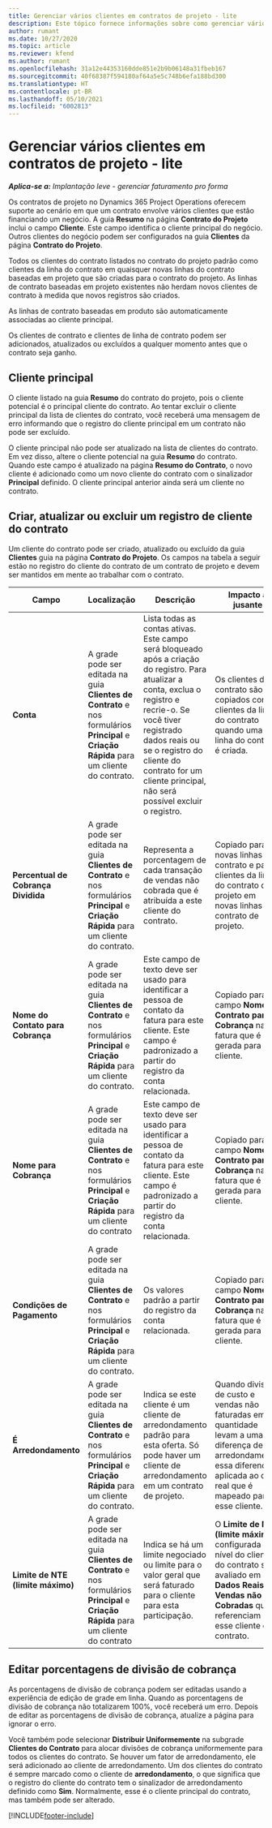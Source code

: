 ```yaml
---
title: Gerenciar vários clientes em contratos de projeto - lite
description: Este tópico fornece informações sobre como gerenciar vários clientes em contratos de projeto.
author: rumant
ms.date: 10/27/2020
ms.topic: article
ms.reviewer: kfend
ms.author: rumant
ms.openlocfilehash: 31a12e44353160dde851e2b9b06148a31fbeb167
ms.sourcegitcommit: 40f68387f594180af64a5e5c748b6efa188bd300
ms.translationtype: HT
ms.contentlocale: pt-BR
ms.lasthandoff: 05/10/2021
ms.locfileid: "6002813"
---
```

# <a name="manage-multiple-customers-on-project-contracts---lite"></a>Gerenciar vários clientes em contratos de projeto - lite

_**Aplica-se a:** Implantação leve - gerenciar faturamento pro forma_

Os contratos de projeto no Dynamics 365 Project Operations oferecem suporte ao cenário em que um contrato envolve vários clientes que estão financiando um negócio. A guia **Resumo** na página **Contrato do Projeto** inclui o campo **Cliente**. Este campo identifica o cliente principal do negócio. Outros clientes do negócio podem ser configurados na guia **Clientes** da página **Contrato do Projeto**.

Todos os clientes do contrato listados no contrato do projeto padrão como clientes da linha do contrato em quaisquer novas linhas do contrato baseadas em projeto que são criadas para o contrato do projeto. As linhas de contrato baseadas em projeto existentes não herdam novos clientes de contrato à medida que novos registros são criados.

As linhas de contrato baseadas em produto são automaticamente associadas ao cliente principal.

Os clientes de contrato e clientes de linha de contrato podem ser adicionados, atualizados ou excluídos a qualquer momento antes que o contrato seja ganho.

## <a name="primary-customer"></a>Cliente principal

O cliente listado na guia **Resumo** do contrato do projeto, pois o cliente potencial é o principal cliente do contrato. Ao tentar excluir o cliente principal da lista de clientes do contrato, você receberá uma mensagem de erro informando que o registro do cliente principal em um contrato não pode ser excluído.

O cliente principal não pode ser atualizado na lista de clientes do contrato. Em vez disso, altere o cliente potencial na guia **Resumo** do contrato. Quando este campo é atualizado na página **Resumo do Contrato**, o novo cliente é adicionado como um novo cliente do contrato com o sinalizador **Principal** definido. O cliente principal anterior ainda será um cliente no contrato.

## <a name="create-update-or-delete-a-contract-customer-record"></a>Criar, atualizar ou excluir um registro de cliente do contrato

Um cliente do contrato pode ser criado, atualizado ou excluído da guia **Clientes** guia na página **Contrato do Projeto**. Os campos na tabela a seguir estão no registro do cliente do contrato de um contrato de projeto e devem ser mantidos em mente ao trabalhar com o contrato.

| Campo | Localização | Descrição | Impacto a jusante |
| --- | --- | --- | --- |
| **Conta** | A grade pode ser editada na guia **Clientes de Contrato** e nos formulários **Principal** e **Criação Rápida** para um cliente do contrato. | Lista todas as contas ativas. Este campo será bloqueado após a criação do registro. Para atualizar a conta, exclua o registro e recrie-o. Se você tiver registrado dados reais ou se o registro do cliente do contrato for um cliente principal, não será possível excluir o registro. | Os clientes do contrato são copiados como clientes da linha do contrato quando uma linha do contrato é criada. |
| **Percentual de Cobrança Dividida** | A grade pode ser editada na guia **Clientes de Contrato** e nos formulários **Principal** e **Criação Rápida** para um cliente do contrato. | Representa a porcentagem de cada transação de vendas não cobrada que é atribuída a este cliente do contrato. | Copiado para novas linhas do contrato e para clientes da linha do contrato de projeto em novas linhas do contrato de projeto. |
| **Nome do Contato para Cobrança** | A grade pode ser editada na guia **Clientes de Contrato** e nos formulários **Principal** e **Criação Rápida** para um cliente do contrato. | Este campo de texto deve ser usado para identificar a pessoa de contato da fatura para este cliente. Este campo é padronizado a partir do registro da conta relacionada. | Copiado para o campo **Nome do Contrato para Cobrança** na fatura que é gerada para este cliente. |
| **Nome para Cobrança** | A grade pode ser editada na guia **Clientes de Contrato** e nos formulários **Principal** e **Criação Rápida** para um cliente do contrato | Este campo de texto deve ser usado para identificar a pessoa de contato da fatura para este cliente. Este campo é padronizado a partir do registro da conta relacionada. | Copiado para o campo **Nome do Contrato para Cobrança** na fatura que é gerada para este cliente. |
| **Condições de Pagamento** | A grade pode ser editada na guia **Clientes de Contrato** e nos formulários **Principal** e **Criação Rápida** para um cliente do contrato. | Os valores padrão a partir do registro da conta relacionada. | Copiado para o campo **Nome do Contrato para Cobrança** na fatura que é gerada para este cliente. |
| **É Arredondamento** | A grade pode ser editada na guia **Clientes de Contrato** e nos formulários **Principal** e **Criação Rápida** para um cliente do contrato. | Indica se este cliente é um cliente de arredondamento padrão para esta oferta. Só pode haver um cliente de arredondamento em um contrato de projeto. | Quando divisões de custo e vendas não faturadas em quantidade levam a uma diferença de arredondamento, essa diferença é aplicada ao dado real que é mapeado para esse cliente. |
| **Limite de NTE (limite máximo)** | A grade pode ser editada na guia **Clientes de Contrato** e nos formulários **Principal** e **Criação Rápida** para um cliente do contrato | Indica se há um limite negociado ou limite para o valor geral que será faturado para o cliente para esta participação. | O **Limite de NTE (limite máximo)** configurada no nível do cliente do contrato será avaliado em **Dados Reais de Vendas não Cobradas** que referenciam esse cliente do contrato. |

## <a name="edit-billing-split-percentages"></a>Editar porcentagens de divisão de cobrança

As porcentagens de divisão de cobrança podem ser editadas usando a experiência de edição de grade em linha. Quando as porcentagens de divisão de cobrança não totalizarem 100%, você receberá um erro. Depois de editar as porcentagens de divisão de cobrança, atualize a página para ignorar o erro.

Você também pode selecionar **Distribuir Uniformemente** na subgrade **Clientes do Contrato** para alocar divisões de cobrança uniformemente para todos os clientes do contrato. Se houver um fator de arredondamento, ele será adicionado ao cliente de arredondamento. Um dos clientes do contrato é sempre marcado como o cliente de **arredondamento**, o que significa que o registro do cliente do contrato tem o sinalizador de arredondamento definido como **Sim**. Normalmente, esse é o cliente principal do contrato, mas também pode ser alterado.


[!INCLUDE[footer-include](../../includes/footer-banner.md)]